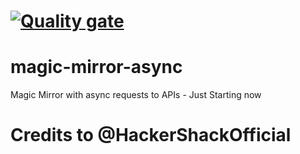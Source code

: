 # [![Quality gate](https://sonarcloud.io/api/project_badges/quality_gate?project=joaocps_magic-mirror-async)](https://sonarcloud.io/dashboard?id=joaocps_magic-mirror-async)
# magic-mirror-async

Magic Mirror with async requests to APIs - Just Starting now

# Credits to @HackerShackOfficial
